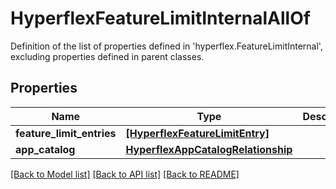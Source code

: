 # HyperflexFeatureLimitInternalAllOf

Definition of the list of properties defined in 'hyperflex.FeatureLimitInternal', excluding properties defined in parent classes.
## Properties
Name | Type | Description | Notes
------------ | ------------- | ------------- | -------------
**feature_limit_entries** | [**[HyperflexFeatureLimitEntry]**](HyperflexFeatureLimitEntry.md) |  | [optional] 
**app_catalog** | [**HyperflexAppCatalogRelationship**](HyperflexAppCatalogRelationship.md) |  | [optional] 

[[Back to Model list]](../README.md#documentation-for-models) [[Back to API list]](../README.md#documentation-for-api-endpoints) [[Back to README]](../README.md)


